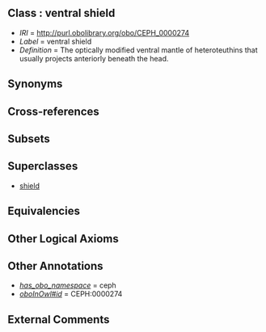 
## Class : ventral shield

 * *IRI* = http://purl.obolibrary.org/obo/CEPH_0000274
 * *Label* = ventral shield
 * *Definition* = The optically modified ventral mantle of heteroteuthins that usually projects anteriorly beneath the head.

## Synonyms


## Cross-references


## Subsets


## Superclasses

 * [shield](../../CEPH/34/CEPH_0001034.md)

## Equivalencies


## Other Logical Axioms


## Other Annotations

 * *[has_obo_namespace](../../ce/oboInOwl#hasOBONamespace.md)* = ceph
 * *[oboInOwl#id](../../id/oboInOwl#id.md)* = CEPH:0000274

## External Comments


